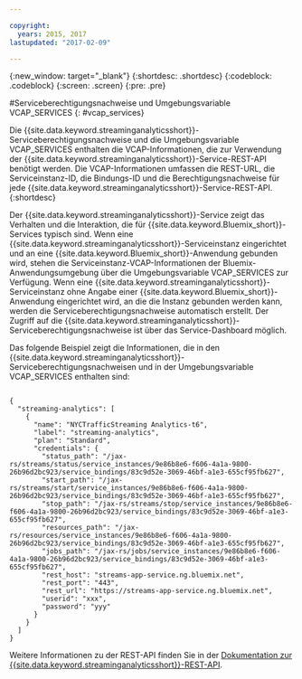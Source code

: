 ```yaml
---

copyright:
  years: 2015, 2017
lastupdated: "2017-02-09"

---
```


<!-- Attribute definitions --> 
{:new_window: target="_blank"}
{:shortdesc: .shortdesc}
{:codeblock: .codeblock}
{:screen: .screen}
{:pre: .pre}

#Serviceberechtigungsnachweise und Umgebungsvariable VCAP_SERVICES
{: #vcap_services}

Die {{site.data.keyword.streaminganalyticsshort}}-Serviceberechtigungsnachweise und die Umgebungsvariable
VCAP_SERVICES enthalten die VCAP-Informationen, die zur Verwendung der {{site.data.keyword.streaminganalyticsshort}}-Service-REST-API
benötigt werden. Die VCAP-Informationen umfassen die REST-URL, die Serviceinstanz-ID, die Bindungs-ID und
die Berechtigungsnachweise für jede {{site.data.keyword.streaminganalyticsshort}}-Service-REST-API.  
{:shortdesc}


Der {{site.data.keyword.streaminganalyticsshort}}-Service zeigt das Verhalten und die Interaktion,
die für {{site.data.keyword.Bluemix_short}}-Services typisch sind. Wenn eine {{site.data.keyword.streaminganalyticsshort}}-Serviceinstanz eingerichtet und an eine {{site.data.keyword.Bluemix_short}}-Anwendung gebunden wird, stehen die Serviceinstanz-VCAP-Informationen der Bluemix-Anwendungsumgebung über die Umgebungsvariable VCAP_SERVICES zur Verfügung. Wenn eine {{site.data.keyword.streaminganalyticsshort}}-Serviceinstanz
ohne Angabe einer {{site.data.keyword.Bluemix_short}}-Anwendung eingerichtet wird,
an die die Instanz gebunden werden kann, werden die Serviceberechtigungsnachweise automatisch erstellt. Der Zugriff auf die {{site.data.keyword.streaminganalyticsshort}}-Serviceberechtigungsnachweise
ist über das Service-Dashboard möglich.


Das folgende Beispiel zeigt die Informationen, die in den
{{site.data.keyword.streaminganalyticsshort}}-Serviceberechtigungsnachweisen und
in der Umgebungsvariable VCAP_SERVICES enthalten sind:

<pre><code>
{
  "streaming-analytics": [
    {
      "name": "NYCTrafficStreaming Analytics-t6",
      "label": "streaming-analytics",
      "plan": "Standard",
      "credentials": {
        "status_path": "/jax-rs/streams/status/service_instances/9e86b8e6-f606-4a1a-9800-26b96d2bc923/service_bindings/83c9d52e-3069-46bf-a1e3-655cf95fb627",
        "start_path": "/jax-rs/streams/start/service_instances/9e86b8e6-f606-4a1a-9800-26b96d2bc923/service_bindings/83c9d52e-3069-46bf-a1e3-655cf95fb627",
        "stop_path": "/jax-rs/streams/stop/service_instances/9e86b8e6-f606-4a1a-9800-26b96d2bc923/service_bindings/83c9d52e-3069-46bf-a1e3-655cf95fb627",
        "resources_path": "/jax-rs/resources/service_instances/9e86b8e6-f606-4a1a-9800-26b96d2bc923/service_bindings/83c9d52e-3069-46bf-a1e3-655cf95fb627",
        "jobs_path": "/jax-rs/jobs/service_instances/9e86b8e6-f606-4a1a-9800-26b96d2bc923/service_bindings/83c9d52e-3069-46bf-a1e3-655cf95fb627",
        "rest_host": "streams-app-service.ng.bluemix.net",
        "rest_port": "443",
        "rest_url": "https://streams-app-service.ng.bluemix.net",
        "userid": "xxx",
        "password": "yyy"
      }
    }
  ]
}	  
</code></pre>

Weitere Informationen zu der REST-API finden Sie in der [Dokumentation zur {{site.data.keyword.streaminganalyticsshort}}-REST-API](https://console.ng.bluemix.net/apidocs/220). 
